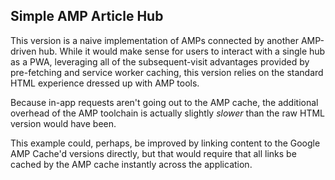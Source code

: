 ## Simple AMP Article Hub

This version is a naive implementation of AMPs connected by another AMP-driven hub. While it would make sense for users to interact with a single hub as a PWA, leveraging all of the subsequent-visit advantages provided by pre-fetching and service worker caching, this version relies on the standard HTML experience dressed up with AMP tools.

Because in-app requests aren't going out to the AMP cache, the additional overhead of the AMP toolchain is actually slightly _slower_ than the raw HTML version would have been.

This example could, perhaps, be improved by linking content to the Google AMP Cache'd versions directly, but that would require that all links be cached by the AMP cache instantly across the application.
